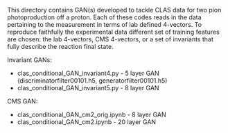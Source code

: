 This directory contains GAN(s) developed to tackle CLAS data for two pion photoproduction off a proton.
Each of these codes reads in the data pertaining to the measurement in terms of lab defined 4-vectors.
To reproduce faithfully the experimental data different set of training features are chosen: the lab 4-vectors,
CMS 4-vectors, or a set of invariants that fully describe the reaction final state.

Invariant GANs:
- clas_conditional_GAN_invariant4.py - 5 layer GAN (discriminatorfilter00101.h5, generatorfilter00101.h5)
- clas_conditional_GAN_invariant5.py - 8 layer GAN

CMS GAN:
- clas_conditional_GAN_cm2_orig.ipynb - 8 layer GAN
- clas_conditional_GAN_cm2.ipynb - 20 layer GAN
